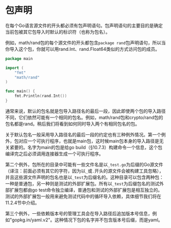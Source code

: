 # 包声明

在每个Go语言源文件的开头都必须有包声明语句。包声明语句的主要目的是确定当前包被其它包导入时默认的标识符（也称为包名）。

例如，math/rand包的每个源文件的开头都包含`package rand`包声明语句，所以当你导入这个包，你就可以用rand.Int、rand.Float64类似的方式访问包的成员。

```go
package main

import (
    "fmt"
    "math/rand"
)

func main() {
    fmt.Println(rand.Int())
}
```

通常来说，默认的包名就是包导入路径名的最后一段，因此即使两个包的导入路径不同，它们依然可能有一个相同的包名。例如，math/rand包和crypto/rand包的包名都是rand。稍后我们将看到如何同时导入两个有相同包名的包。

关于默认包名一般采用导入路径名的最后一段的约定也有三种例外情况。第一个例外，包对应一个可执行程序，也就是main包，这时候main包本身的导入路径是无关紧要的。名字为main的包是给go build（§10.7.3）构建命令一个信息，这个包编译完之后必须调用连接器生成一个可执行程序。

第二个例外，包所在的目录中可能有一些文件名是以`_test.go`为后缀的Go源文件（译注：前面必须有其它的字符，因为以`_`或`.`开头的源文件会被构建工具忽略），并且这些源文件声明的包名也是以`_test`为后缀名的。这种目录可以包含两种包：一种是普通包，另一种则是测试的外部扩展包。所有以`_test`为后缀包名的测试外部扩展包都由go test命令独立编译，普通包和测试的外部扩展包是相互独立的。测试的外部扩展包一般用来避免测试代码中的循环导入依赖，具体细节我们将在11.2.4节中介绍。

第三个例外，一些依赖版本号的管理工具会在导入路径后追加版本号信息，例如"gopkg.in/yaml.v2"。这种情况下包的名字并不包含版本号后缀，而是yaml。

